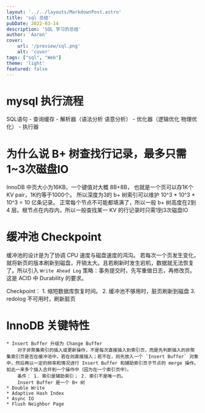 ```yaml
---
layout: '../../layouts/MarkdownPost.astro'
title: 'sql 总结'
pubDate: 2022-03-14
description: 'SQL 学习的总结'
author: 'Aaron'
cover:
    url: '/preview/sql.png'
    alt: 'cover'
tags: ["sql", "Web"]
theme: 'light'
featured: false
---
```

# mysql 执行流程
SQL语句 - 查询缓存 - 解析器（语法分析 语意分析） - 优化器（逻辑优化 物理优化） - 执行器

# 为什么说 B+ 树查找行记录，最多只需1~3次磁盘IO
InnoDB 中页大小为16KB，一个键值对大概 8B+8B， 也就是一个页可以存1K个 KV pair，1K约等于1000个。 所以深度为3的 b+ 树索引可以维护 10^3 * 10^3 * 10^3 = 10 亿条记录。 正常每个节点不可能都填满了，所以一般 b+ 树高度在2到4 层。根节点在内存内，所以一般查找某一 KV 的行记录时只需1到3次磁盘IO

# 缓冲池 Checkpoint

缓冲池的设计是为了协调 CPU 速度与磁盘速度的鸿沟。
若每次一个页发生变化，就将新页的版本刷新到磁盘，开销太大。且若刷新时发生宕机，数据就无法恢复了。所以引入 `Write Ahead Log` 策略：事务提交时，先写重做日志，再修改页。这是 ACID 中 Durability 的要求。

Checkpoint： 
    1. 缩短数据库恢复时间。
    2. 缓冲池不够用时，脏页刷新到磁盘
    3. redolog 不可用时，刷新脏页

# InnoDB 关键特性
    * Insert Buffer 升级为 Change Buffer
        对于非聚集索引的插入或更新操作，不是每次直接插入到索引页，而是先判断插入的非聚集索引页是否在缓冲池中，若在则直接插入；若不在，则先放入一个 `Insert Buffer` 对象中，然后再以一定的频率和情况进行 Insert Buffer 和辅助索引页子节点的 merge 操作。如此一来多个插入合并到一个操作中（因为在一个索引页中）。
        条件： 1. 索引是辅助索引； 2. 索引不是唯一的。
        Insert Buffer 是一个 B+ 树
    * Double Write
    * Adaptive Hash Index
    * Async IO
    * Flush Neighbor Page